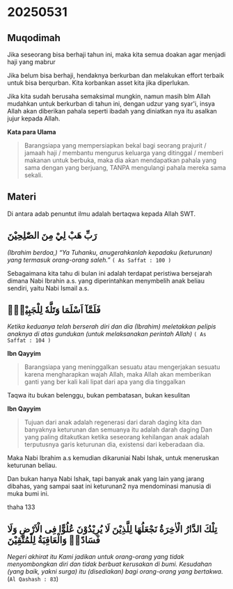 # 20250531

## Muqodimah
Jika seseorang bisa berhaji tahun ini, maka kita semua doakan agar menjadi haji yang mabrur

Jika belum bisa berhaji, hendaknya berkurban dan melakukan effort terbaik untuk bisa berqurban. Kita korbankan asset kita jika diperlukan.

Jika kita sudah berusaha semaksimal mungkin, namun masih blm Allah mudahkan untuk berkurban di tahun ini, dengan udzur yang syar'i, insya Allah akan diberikan pahala seperti ibadah yang diniatkan nya itu asalkan jujur kepada Allah.

**Kata para Ulama**
> Barangsiapa yang mempersiapkan bekal bagi seorang prajurit / jamaah haji / membantu mengurus keluarga yang ditinggal / memberi makanan untuk berbuka, maka dia akan mendapatkan pahala yang sama dengan yang berjuang, TANPA mengulangi pahala mereka sama sekali.

## Materi
Di antara adab penuntut ilmu adalah bertaqwa kepada Allah SWT.

## رَبِّ هَبْ لِيْ مِنَ الصّٰلِحِيْنَ
*(Ibrahim berdoa,) “Ya Tuhanku, anugerahkanlah kepadaku (keturunan) yang termasuk orang-orang saleh.”*
```( As Saffat : 100 )```

Sebagaimana kita tahu di bulan ini adalah terdapat peristiwa bersejarah dimana Nabi Ibrahin a.s. yang diperintahkan menymbelih anak beliau sendiri, yaitu Nabi Ismail a.s.

## فَلَمَّآ اَسْلَمَا وَتَلَّهٗ لِلْجَبِيْنِۚ
*Ketika keduanya telah berserah diri dan dia (Ibrahim) meletakkan pelipis anaknya di atas gundukan (untuk melaksanakan perintah Allah)*
```( As Saffat : 104 )```

**Ibn Qayyim**
> Barangsiapa yang meninggalkan sesuatu atau mengerjakan sesuatu karena mengharapkan wajah Allah, maka Allah akan memberikan ganti yang ber kali kali lipat dari apa yang dia tinggalkan

Taqwa itu bukan belenggu, bukan pembatasan, bukan kesulitan

**Ibn Qayyim**
> Tujuan dari anak adalah regenerasi dari darah daging kita dan banyaknya keturunan dan semuanya itu adalah darah daging
> Dan yang paling ditakutkan ketika seseorang kehilangan anak adalah terputusnya garis keturunan dia, existensi dari keberadaan dia.

Maka Nabi Ibrahim a.s kemudian dikaruniai Nabi Ishak, untuk meneruskan keturunan beliau.

Dan bukan hanya Nabi Ishak, tapi banyak anak yang lain yang jarang dibahas, yang sampai saat ini keturunan2 nya mendominasi manusia di muka bumi ini.

thaha 133

## تِلْكَ الدَّارُ الْاٰخِرَةُ نَجْعَلُهَا لِلَّذِيْنَ لَا يُرِيْدُوْنَ عُلُوًّا فِى الْاَرْضِ وَلَا فَسَادًاۗ وَالْعَاقِبَةُ لِلْمُتَّقِيْنَ
*Negeri akhirat itu Kami jadikan untuk orang-orang yang tidak menyombongkan diri dan tidak berbuat kerusakan di bumi. Kesudahan (yang baik, yakni surga) itu (disediakan) bagi orang-orang yang bertakwa.* (```Al Qashash : 83```)